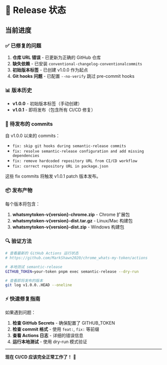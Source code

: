 # 🚀 Release 状态

## 当前进度

### ✅ 已修复的问题

1. **仓库 URL 错误** - 已更新为正确的 GitHub 仓库
2. **缺失依赖** - 已安装 `conventional-changelog-conventionalcommits`
3. **初始版本标签** - 已创建 v1.0.0 作为起点
4. **Git hooks 问题** - 已配置 `--no-verify` 跳过 pre-commit hooks

### 📊 版本历史

- **v1.0.0** - 初始版本标签（手动创建）
- **v1.0.1** - 即将发布（包含所有 CI/CD 修复）

### 🎯 待发布的 commits

自 v1.0.0 以来的 commits：
- `fix: skip git hooks during semantic-release commits`
- `fix: resolve semantic-release configuration and add missing dependencies`
- `fix: remove hardcoded repository URL from CI/CD workflow`
- `fix: correct repository URL in package.json`

这些 fix commits 将触发 v1.0.1 patch 版本发布。

### 📦 发布产物

每个版本将包含：
1. **whatsmytoken-v{version}-chrome.zip** - Chrome 扩展包
2. **whatsmytoken-v{version}-dist.tar.gz** - Linux/Mac 构建包
3. **whatsmytoken-v{version}-dist.zip** - Windows 构建包

### 🔍 验证方法

```bash
# 查看最新的 GitHub Actions 运行状态
# https://github.com/MarkShawn2020/chrome_whats-my-token/actions

# 本地测试 semantic-release
GITHUB_TOKEN=your-token pnpm exec semantic-release --dry-run

# 查看即将发布的版本
git log v1.0.0..HEAD --oneline
```

### ⚡ 快速修复指南

如果遇到问题：

1. **检查 GitHub Secrets** - 确保配置了 GITHUB_TOKEN
2. **检查 commit 格式** - 使用 `feat:`, `fix:` 等前缀
3. **查看 Actions 日志** - 详细的错误信息
4. **运行本地测试** - 使用 dry-run 模式验证

---

**现在 CI/CD 应该完全正常工作了！** 🎉